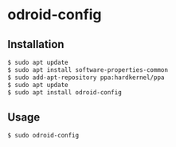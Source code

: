 # odroid-config

## Installation

```bash
$ sudo apt update
$ sudo apt install software-properties-common
$ sudo add-apt-repository ppa:hardkernel/ppa
$ sudo apt update
$ sudo apt install odroid-config
```

## Usage

```bash
$ sudo odroid-config
```
